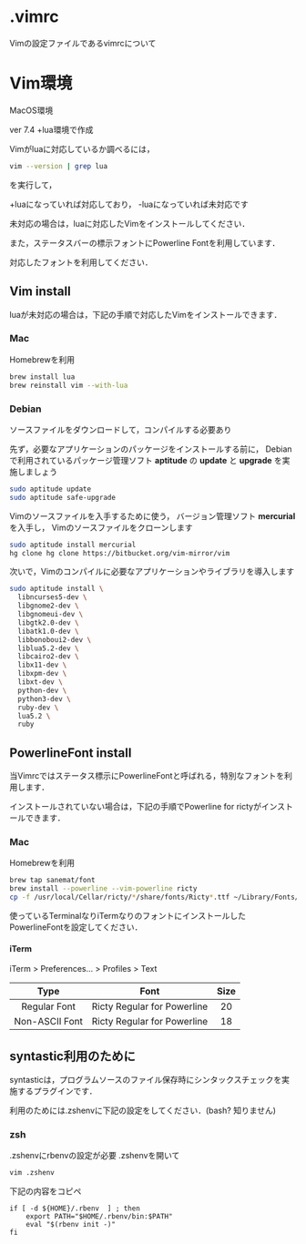 .vimrc
======
Vimの設定ファイルであるvimrcについて

# Vim環境
MacOS環境

ver 7.4 +lua環境で作成

Vimがluaに対応しているか調べるには，

```zsh
vim --version | grep lua
```
を実行して，

+luaになっていれば対応しており，
-luaになっていれば未対応です

未対応の場合は，luaに対応したVimをインストールしてください．

また，ステータスバーの標示フォントにPowerline Fontを利用しています．

対応したフォントを利用してください．

## Vim install
luaが未対応の場合は，下記の手順で対応したVimをインストールできます．

### Mac
Homebrewを利用

```zsh
brew install lua
brew reinstall vim --with-lua
```

### Debian
ソースファイルをダウンロードして，コンパイルする必要あり

先ず，必要なアプリケーションのパッケージをインストールする前に，
Debianで利用されているパッケージ管理ソフト **aptitude** の
**update** と **upgrade** を実施しましょう

```zsh
sudo aptitude update
sudo aptitude safe-upgrade
```

Vimのソースファイルを入手するために使う，
バージョン管理ソフト **mercurial** を入手し，
Vimのソースファイルをクローンします

```zsh
sudo aptitude install mercurial
hg clone hg clone https://bitbucket.org/vim-mirror/vim
```

次いで，Vimのコンパイルに必要なアプリケーションやライブラリを導入します
```zsh
sudo aptitude install \
  libncurses5-dev \
  libgnome2-dev \
  libgnomeui-dev \
  libgtk2.0-dev \
  libatk1.0-dev \
  libbonoboui2-dev \
  liblua5.2-dev \
  libcairo2-dev \
  libx11-dev \
  libxpm-dev \
  libxt-dev \
  python-dev \
  python3-dev \
  ruby-dev \
  lua5.2 \
  ruby
```

## PowerlineFont install
当Vimrcではステータス標示にPowerlineFontと呼ばれる，特別なフォントを利用します．

インストールされていない場合は，下記の手順でPowerline for rictyがインストールできます．

### Mac
Homebrewを利用

```zsh
brew tap sanemat/font
brew install --powerline --vim-powerline ricty
cp -f /usr/local/Cellar/ricty/*/share/fonts/Ricty*.ttf ~/Library/Fonts/
```

使っているTerminalなりiTermなりのフォントにインストールしたPowerlineFontを設定してください．
#### iTerm
iTerm > Preferences... > Profiles > Text

|Type|Font|Size|
|:---:|:---:|:---:|
|Regular Font|Ricty Regular for Powerline|20|
|Non-ASCII Font|Ricty Regular for Powerline|18|

## syntastic利用のために
syntasticは，プログラムソースのファイル保存時にシンタックスチェックを実施するプラグインです．

利用のためには.zshenvに下記の設定をしてください．(bash? 知りません)
### zsh
.zshenvにrbenvの設定が必要
.zshenvを開いて

```zsh
vim .zshenv
```
下記の内容をコピペ

```vim
if [ -d ${HOME}/.rbenv  ] ; then
    export PATH="$HOME/.rbenv/bin:$PATH"
    eval "$(rbenv init -)"
fi
```
